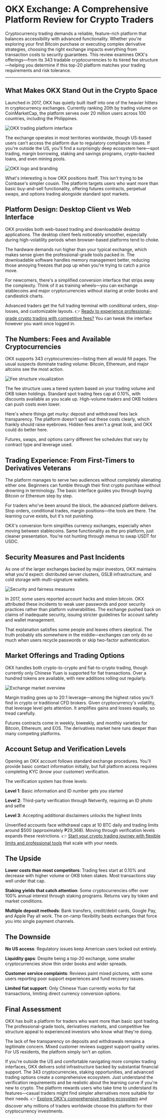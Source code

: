 # OKX Exchange: A Comprehensive Platform Review for Crypto Traders

Cryptocurrency trading demands a reliable, feature-rich platform that balances accessibility with advanced functionality. Whether you're exploring your first Bitcoin purchase or executing complex derivative strategies, choosing the right exchange impacts everything from transaction costs to security guarantees. This review examines OKX's offerings—from its 343 tradable cryptocurrencies to its tiered fee structure—helping you determine if this top-20 platform matches your trading requirements and risk tolerance.

---

## What Makes OKX Stand Out in the Crypto Space

Launched in 2017, OKX has quietly built itself into one of the heavier hitters in cryptocurrency exchanges. Currently ranking 20th by trading volume on CoinMarketCap, the platform serves over 20 million users across 100 countries, including the Philippines.

![OKX trading platform interface](image/846311343.webp)

The exchange operates in most territories worldwide, though US-based users can't access the platform due to regulatory compliance issues. If you're outside the US, you'll find a surprisingly deep ecosystem here—spot trading, margin borrowing, staking and savings programs, crypto-backed loans, and even mining pools.

![OKX logo and branding](image/5739788664.webp)

What's interesting is how OKX positions itself. This isn't trying to be Coinbase's simpler cousin. The platform targets users who want more than basic buy-and-sell functionality, offering futures contracts, perpetual swaps, and options trading alongside standard spot markets.

## Platform Design: Desktop Client vs Web Interface

OKX provides both web-based trading and downloadable desktop applications. The desktop client feels noticeably smoother, especially during high-volatility periods when browser-based platforms tend to choke.

The hardware demands run higher than your typical exchange, which makes sense given the professional-grade tools packed in. The downloadable software handles memory management better, reducing those annoying freezes that pop up when you're trying to catch a price move.

For newcomers, there's a simplified conversion interface that strips away the complexity. Think of it as training wheels—you can exchange stablecoins and major cryptocurrencies without staring at order books and candlestick charts.

Advanced traders get the full trading terminal with conditional orders, stop-losses, and customizable layouts. 👉 [Ready to experience professional-grade crypto trading with competitive fees?](https://www.okx.com/join/62834398) You can tweak the interface however you want once logged in.

## The Numbers: Fees and Available Cryptocurrencies

OKX supports 343 cryptocurrencies—listing them all would fill pages. The usual suspects dominate trading volume: Bitcoin, Ethereum, and major altcoins see the most action.

![Fee structure visualization](image/13592748.webp)

The fee structure uses a tiered system based on your trading volume and OKB token holdings. Standard spot trading fees cap at 0.10%, with discounts available as you scale up. High-volume traders and OKB holders can push costs even lower.

Here's where things get murky: deposit and withdrawal fees lack transparency. The platform doesn't spell out these costs clearly, which frankly should raise eyebrows. Hidden fees aren't a great look, and OKX could do better here.

Futures, swaps, and options carry different fee schedules that vary by contract type and leverage used.

## Trading Experience: From First-Timers to Derivatives Veterans

The platform manages to serve two audiences without completely alienating either one. Beginners can fumble through their first crypto purchase without drowning in terminology. The basic interface guides you through buying Bitcoin or Ethereum step by step.

For traders who've been around the block, the advanced platform delivers. Stop orders, conditional trades, margin positions—the tools are there. The learning curve exists, but it's not punishing.

OKX's conversion form simplifies currency exchanges, especially when moving between stablecoins. Same functionality as the pro platform, just cleaner presentation. You're not hunting through menus to swap USDT for USDC.

## Security Measures and Past Incidents

As one of the larger exchanges backed by major investors, OKX maintains what you'd expect: distributed server clusters, GSLB infrastructure, and cold storage with multi-signature wallets.

![Security and fairness measures](image/5879325679.webp)

In 2017, some users reported account hacks and stolen bitcoin. OKX attributed these incidents to weak user passwords and poor security practices rather than platform vulnerabilities. The exchange pushed back on claims of inadequate security, issuing stricter guidelines for account safety and wallet management.

That explanation satisfies some people and leaves others skeptical. The truth probably sits somewhere in the middle—exchanges can only do so much when users recycle passwords or skip two-factor authentication.

## Market Offerings and Trading Options

OKX handles both crypto-to-crypto and fiat-to-crypto trading, though currently only Chinese Yuan is supported for fiat transactions. Over a hundred tokens are available, with new additions rolling out regularly.

![Exchange market overview](image/77149621335.webp)

Margin trading goes up to 20:1 leverage—among the highest ratios you'll find in crypto or traditional CFD brokers. Given cryptocurrency's volatility, that leverage level gets attention. It amplifies gains and losses equally, so tread carefully.

Futures contracts come in weekly, biweekly, and monthly varieties for Bitcoin, Ethereum, and EOS. The derivatives market here runs deeper than many competing platforms.

## Account Setup and Verification Levels

Opening an OKX account follows standard exchange procedures. You'll provide basic contact information initially, but full platform access requires completing KYC (know your customer) verification.

The verification system has three levels:

**Level 1**: Basic information and ID number gets you started

**Level 2**: Third-party verification through Netverify, requiring an ID photo and selfie

**Level 3**: Accepting additional disclaimers unlocks the highest limits

Unverified accounts face withdrawal caps at 10 BTC daily and trading limits around $500 (approximately ₱29,368). Moving through verification levels expands these restrictions. 👉 [Start your crypto trading journey with flexible limits and professional tools](https://www.okx.com/join/62834398) that scale with your needs.

## The Upside

**Lower costs than most competitors**: Trading fees start at 0.10% and decrease with higher volume or OKB token stakes. Most transactions stay well under that cap.

**Staking yields that catch attention**: Some cryptocurrencies offer over 100% annual interest through staking programs. Returns vary by token and market conditions.

**Multiple deposit methods**: Bank transfers, credit/debit cards, Google Pay, and Apple Pay all work. The on-ramp flexibility beats exchanges that force you into single payment channels.

## The Downside

**No US access**: Regulatory issues keep American users locked out entirely.

**Liquidity gaps**: Despite being a top-20 exchange, some smaller cryptocurrencies show thin order books and wider spreads.  

**Customer service complaints**: Reviews paint mixed pictures, with some users reporting poor support experiences and fund recovery issues.

**Limited fiat support**: Only Chinese Yuan currently works for fiat transactions, limiting direct currency conversion options.

## Final Assessment

OKX has built a platform for traders who want more than basic spot trading. The professional-grade tools, derivatives markets, and competitive fee structure appeal to experienced investors who know what they're doing.

The lack of fee transparency on deposits and withdrawals remains a legitimate concern. Mixed customer reviews suggest support quality varies. For US residents, the platform simply isn't an option.

If you're outside the US and comfortable navigating more complex trading interfaces, OKX delivers solid infrastructure backed by substantial financial support. The 343 cryptocurrencies, staking opportunities, and advanced trading options create a comprehensive ecosystem. Just understand the verification requirements and be realistic about the learning curve if you're new to crypto. The platform rewards users who take time to understand its features—casual traders might find simpler alternatives more suitable for their needs. 👉 [Explore OKX's comprehensive trading ecosystem](https://www.okx.com/join/62834398) and discover why millions of traders worldwide choose this platform for their cryptocurrency investments.
